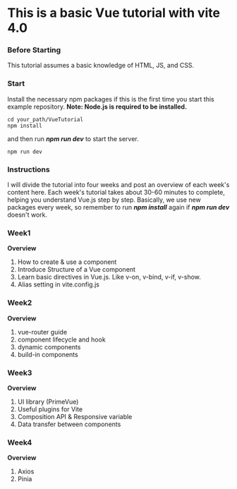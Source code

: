 # This is a basic Vue tutorial with vite 4.0

### Before Starting
This tutorial assumes a basic knowledge of HTML, JS, and CSS.

### Start
Install the necessary npm packages if this is the first time you start this example repository.
**Note: Node.js is required to be installed.**
```
cd your_path/VueTutorial
npm install
```
and then run ***npm run dev*** to start the server.
```
npm run dev
```
### Instructions
I will divide the tutorial into four weeks and post an overview of each week's content here.
Each week's tutorial takes about 30-60 minutes to complete, helping you understand Vue.js step by step.
Basically, we use new packages every week, so remember to run ***npm install*** again if ***npm run dev*** doesn't work.

### Week1
**Overview**
1. How to create & use a component
2. Introduce Structure of a Vue component
3. Learn basic directives in Vue.js. Like v-on, v-bind, v-if, v-show.
4. Alias setting in vite.config.js

### Week2
**Overview**
1. vue-router guide
2. component lifecycle and hook
3. dynamic components 
4. build-in components

### Week3
**Overview**
1. UI library (PrimeVue)
2. Useful plugins for Vite
3. Composition API & Responsive variable
4. Data transfer between components

### Week4
**Overview**
1. Axios
2. Pinia